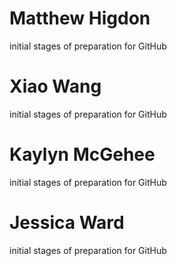# Matthew Higdon
initial stages of preparation for GitHub


# Xiao Wang 
initial stages of preparation for GitHub


# Kaylyn McGehee 
initial stages of preparation for GitHub


# Jessica Ward
initial stages of preparation for GitHub

